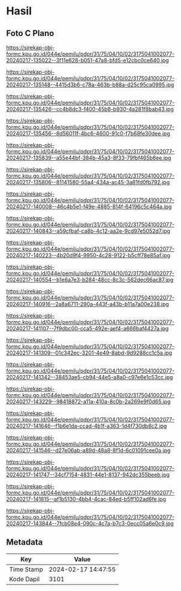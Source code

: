 # Hasil

## Foto C Plano

https://sirekap-obj-formc.kpu.go.id/044e/pemilu/pdpr/31/75/04/10/02/3175041002077-20240217-135022--3f11e628-b051-47a8-bfd5-e12cbc0ce640.jpg

https://sirekap-obj-formc.kpu.go.id/044e/pemilu/pdpr/31/75/04/10/02/3175041002077-20240217-135148--4415d3b6-c78a-463b-b88a-d25c95ca0995.jpg

https://sirekap-obj-formc.kpu.go.id/044e/pemilu/pdpr/31/75/04/10/02/3175041002077-20240217-135426--cc4b8dc3-f400-45b8-b930-4a281f8bab43.jpg

https://sirekap-obj-formc.kpu.go.id/044e/pemilu/pdpr/31/75/04/10/02/3175041002077-20240217-135456--8d56011f-4bc6-4600-91c0-f7b68fe30dee.jpg

https://sirekap-obj-formc.kpu.go.id/044e/pemilu/pdpr/31/75/04/10/02/3175041002077-20240217-135839--a55e44bf-384b-45a3-8f33-79fbf465b6ee.jpg

https://sirekap-obj-formc.kpu.go.id/044e/pemilu/pdpr/31/75/04/10/02/3175041002077-20240217-135806--81141580-55a4-434a-ac45-3a81fd0fb792.jpg

https://sirekap-obj-formc.kpu.go.id/044e/pemilu/pdpr/31/75/04/10/02/3175041002077-20240217-140008--46c4b5e1-f49e-4885-814f-64196c5c464a.jpg

https://sirekap-obj-formc.kpu.go.id/044e/pemilu/pdpr/31/75/04/10/02/3175041002077-20240217-140843--a59cfbaf-ca8b-4c12-aa2e-9cd97e5052d7.jpg

https://sirekap-obj-formc.kpu.go.id/044e/pemilu/pdpr/31/75/04/10/02/3175041002077-20240217-140223--4b20d9f4-9950-4c28-9122-b5cff78e85af.jpg

https://sirekap-obj-formc.kpu.go.id/044e/pemilu/pdpr/31/75/04/10/02/3175041002077-20240217-140554--b1e6a7e3-b284-48cc-8c3c-562dec66ac87.jpg

https://sirekap-obj-formc.kpu.go.id/044e/pemilu/pdpr/31/75/04/10/02/3175041002077-20240217-140916--2a8a6711-290a-443f-a43b-b11a7a00e238.jpg

https://sirekap-obj-formc.kpu.go.id/044e/pemilu/pdpr/31/75/04/10/02/3175041002077-20240217-141107--7f9dbc00-cca5-492e-aef4-a666baf4427a.jpg

https://sirekap-obj-formc.kpu.go.id/044e/pemilu/pdpr/31/75/04/10/02/3175041002077-20240217-141309--01c342ec-3201-4e49-8abd-9d9288cc1c5a.jpg

https://sirekap-obj-formc.kpu.go.id/044e/pemilu/pdpr/31/75/04/10/02/3175041002077-20240217-141342--38453ae5-cb94-44e5-a8a0-c97e6e1c53cc.jpg

https://sirekap-obj-formc.kpu.go.id/044e/pemilu/pdpr/31/75/04/10/02/3175041002077-20240217-143229--98418872-a11a-410a-8c0b-2a269e9f0d65.jpg

https://sirekap-obj-formc.kpu.go.id/044e/pemilu/pdpr/31/75/04/10/02/3175041002077-20240217-141646--f1b6e1da-ccad-4b1f-a363-1d4f730db8c2.jpg

https://sirekap-obj-formc.kpu.go.id/044e/pemilu/pdpr/31/75/04/10/02/3175041002077-20240217-141546--d27e06ab-a89d-48a8-8f1d-6c01091cee0a.jpg

https://sirekap-obj-formc.kpu.go.id/044e/pemilu/pdpr/31/75/04/10/02/3175041002077-20240217-141747--34cf7154-4831-44e1-8137-942dc355beeb.jpg

https://sirekap-obj-formc.kpu.go.id/044e/pemilu/pdpr/31/75/04/10/02/3175041002077-20240217-141815--af1b5130-4bb4-4cac-84ed-b5ff102ad6fe.jpg

https://sirekap-obj-formc.kpu.go.id/044e/pemilu/pdpr/31/75/04/10/02/3175041002077-20240217-143844--7fcb08e4-090c-4c7a-b7c3-0ecc05a6e0c9.jpg


## Metadata

| Key        | Value               |
| ---------- | ------------------- |
| Time Stamp | 2024-02-17 14:47:55 |
| Kode Dapil | 3101                |



